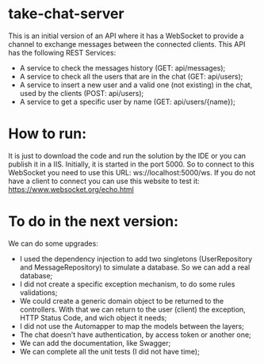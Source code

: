 # take-chat-server

This is an initial version of an API where it has a WebSocket to provide a channel to exchange messages between the connected clients.
This API has the following REST Services:
- A service to check the messages history (GET: api/messages);
- A service to check all the users that are in the chat (GET: api/users);
- A service to insert a new user and a valid one (not existing) in the chat, used by the clients (POST: api/users);
- A service to get a specific user by name (GET: api/users/{name});

# How to run:

It is just to download the code and run the solution by the IDE or you can publish it in a IIS.
Initially, it is started in the port 5000. So to connect to this WebSocket you need to use this URL: ws://localhost:5000/ws. If you do not have a client to connect you can use this website to test it: https://www.websocket.org/echo.html

# To do in the next version:
We can do some upgrades:
- I used the dependency injection to add two singletons (UserRepository and MessageRepository) to simulate a database. So we can add a real database;
- I did not create a specific exception mechanism, to do some rules validations;
- We could create a generic domain object to be returned to the controllers. With that we can return to the user (client) the exception, HTTP Status Code, and wich object it needs;
- I did not use the Automapper to map the models between the layers;
- The chat doesn't have authentication, by access token or another one;
- We can add the documentation, like Swagger;
- We can complete all the unit tests (I did not have time);